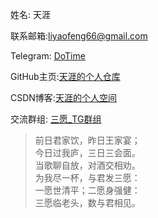 

姓名: 天涯

联系邮箱:liyaofeng66@gmail.com

Telegram: [DoTime](https://t.me/DoTime)

GitHub主页:[天涯的个人仓库](https://github.com/tianyale)

CSDN博客:[天涯的个人空间](https://me.csdn.net/blog/qq_29267429)

交流群组: [三愿_TG群组](https://t.me/helloWorld233)

> 前日君家饮，昨日王家宴；<br>
> 今日过我庐，三日三会面。<br>
> 当歌聊自放，对酒交相劝。<br>
> 为我尽一杯，与君发三愿：<br>
> 一愿世清平；二愿身强健：<br>
> 三愿临老头，数与君相见。<br>







